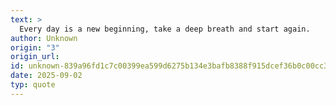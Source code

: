 ```yaml
---
text: >
  Every day is a new beginning, take a deep breath and start again.
author: Unknown
origin: "3"
origin_url: 
id: unknown-839a96fd1c7c00399ea599d6275b134e3bafb8388f915dcef36b0c00cc38f33b
date: 2025-09-02
typ: quote
---
```

